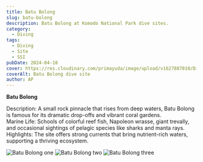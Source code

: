 ```yaml
---
title: Batu Bolong
slug: batu-bolong
description: Batu Bolong at Komodo National Park dive sites.
category:
  - Diving
tags:
  - Diving
  - Site
  - SSI
pubDate: 2024-04-18
cover: https://res.cloudinary.com/primayuda/image/upload/v1627887010/Divers%20Paradise%20Komodo/Divers%20with%20juvenile%20shark.jpg
coverAlt: Batu Bolong dive site
author: AP
---
```


**Batu Bolong**

Description: A small rock pinnacle that rises from deep waters, Batu Bolong is famous for its dramatic drop-offs and vibrant coral gardens.  
Marine Life: Schools of colorful reef fish, Napoleon wrasse, giant trevally, and occasional sightings of pelagic species like sharks and manta rays.  
Highlights: The site offers strong currents that bring nutrient-rich waters, supporting a thriving ecosystem.  

![Batu Bolong one](/src/assets/batu1.webp)
![Batu Bolong two](/src/assets/batu2.webp)
![Batu Bolong three](/src/assets/batu3.webp)
